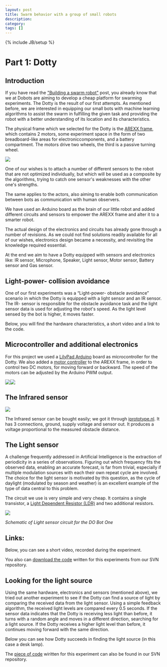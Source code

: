 ```yaml
---
layout: post
title: Swarm behavior with a group of small robots
description: 
category: 
tags: []
---
```

{% include JB/setup %}

#  Part 1: Dotty

##  Introduction

If you have read the ["Building a swarm robot"](http://www.dobots.nl/blog/-/blogs/building-a-swarm-bot) post, you
already know that we at Dobots are aiming to develop a cheap platform for
swarming experiments. The Dotty is the result of our first attempts. As
mentioned before, we are interested in equipping our small bots with machine
learning algorithms to assist the swarm in fulfilling the given task and
providing the robot with a better understanding of its location and its
characteristics.

The physical frame which we selected for the Dotty is the [AREXX frame](http://www.arexx.com/arexx.php?cmd=goto&cparam=p_robot_chassis), which
contains 2 motors, some experiment space in the form of two breadboard-like
areas for electroniccomponents, and a battery compartment. The motors drive
two wheels, the third is a passive turning wheel.

![](http://www.arexx.com/data/images/dp/robo_chassis.jpg)

One of our wishes is to attach a number of different sensors to the robot that
are not optimized individually, but which will be used as a composite by the
algorithms, trying to catch one sensor's weaknesses with the other one's
strengths.

The same applies to the actors, also aiming to enable both communication
between bots as communication with human observers.

We have used an Arduino board as the brain of our little robot and added
different circuits and sensors to empower the AREXX frame and alter it to a
smarter robot.

The actual design of the electronics and circuits has already gone through a
number of revisions. As we could not find solutions readily available for all
of our wishes, electronics design became a necessity, and revisiting the
knowledge required essential.

At the end we aim to have a Dotty equipped with sensors and electronics
like: IR sensor, Microphone, Speaker, Light sensor, Motor sensor, Battery
sensor and Gas sensor.

##  Light-power- collision avoidance

One of our first experiments was a “Light-power- obstacle avoidance” scenario
in which the Dotty is equipped with a light sensor and an IR sensor. The IR-
sensor is responsible for the obstacle avoidance task and the light sensor
data is used for adjusting the robot's speed. As the light level sensed by the
bot is higher, it moves faster.

Below, you will find the hardware characteristics, a short video and a link to
the code.

##  Microcontroller and additional electronics

For this project we used a [LilyPad Arduino](http://arduino.cc/en/Main/ArduinoBoardLilyPad) board as
microcontroller for the Dotty. We also added a [motor controller](http://www.sparkfun.com/products/9457) to the AREXX frame, in
order to control two DC motors, for moving forward or backward. The speed of
the motors can be adjusted by the Arduino PWM output.

![](\[$dl-reference=/groups/10157/portlets/20/file-entries/23526/1.0.xml$\])![](\[$dl-reference=/groups/10157/portlets/20/file-entries/23539/1.0.xml$\])

##  The Infrared sensor

![](\[$dl-reference=/groups/10157/portlets/20/file-entries/23554/1.0.xml$\])

The Infrared sensor can be bought easily; we got it through
[iprototype.nl](http://iprototype.nl/products/components/sensors/ir-sensor-4-30). It has 3 connections, ground, supply voltage and sensor out. It
produces a voltage proportional to the measured obstacle distance.

##  The Light sensor

A challenge frequently addressed in Artificial Intelligence is the extraction
of periodicity in a series of observations. Figuring out which frequency fits
the observed data, enabling an accurate forecast, is far from trivial,
especially if multiple modulation sources with each their own repeat cycle are
involved. The choice for the light sensor is motivated by this question, as
the cycle of daylight (modulated by season and weather) is an excellent
example of the type of data central to this problem.

The circuit we use is very simple and very cheap. It contains a single
transistor, a [Light Dependent Resistor (LDR)](http://iprototype.nl/products/components/sensors/ldr) and two
additional resistors.

![](\[$dl-reference=/groups/10157/portlets/20/file-entries/23462/1.0.xml$\])

_Schematic of Light sensor circuit for the DO Bot One_

##  Links:

Below, you can see a short video, recorded during the experiment.

You also can [download the code](http://dev.almende.com/svn/coquetry/avoidance/light_powered_obstacle_avoidance_LED.ino) written for this experiments from our SVN
repository.

##  Looking for the light source

Using the same hardware, electronics and sensors (mentioned above), we tried
out another experiment to see if the Dotty can find a source of light by
comparing the received data from the light sensor. Using a simple feedback
algorithm, the received light levels are compared every 0.5 seconds. If the
sensor data indicates that the Dotty is receiving less light than before, it
turns with a random angle and moves in a different direction, searching for a
light source. If the Dotty receives a higher light level than before, it
continues moving forward with the same direction.

Below you can see how Dotty succeeds in finding the light source (in this
case a desk lamp).

The [piece of code](http://dev.almende.com/svn/coquetry/Head2light.ino)
wiritten for this experiment can also be found in our SVN repository.


